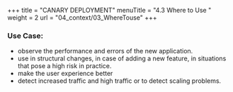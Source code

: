 +++
title = "CANARY DEPLOYMENT"
menuTitle = "4.3  Where to Use "
weight = 2
url = "04_context/03_WhereTouse"
+++



### Use Case:
* observe the performance and errors of the new application.
* use in structural changes, in case of adding a new feature, in situations that pose a high risk in practice.
* make the user experience better
* detect increased traffic and high traffic or to detect scaling problems.

